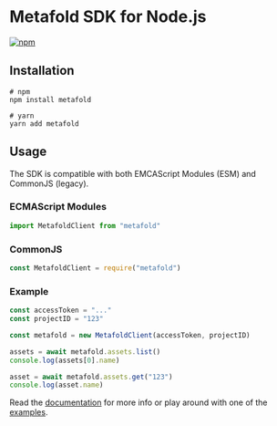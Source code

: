 # Metafold SDK for Node.js

[![npm](https://img.shields.io/npm/v/metafold.svg)](https://www.npmjs.org/package/metafold)

## Installation

```
# npm
npm install metafold

# yarn
yarn add metafold
```

## Usage

The SDK is compatible with both EMCAScript Modules (ESM) and CommonJS (legacy).

### ECMAScript Modules

```javascript
import MetafoldClient from "metafold"
```

### CommonJS

```javascript
const MetafoldClient = require("metafold")
```

### Example

```javascript
const accessToken = "..."
const projectID = "123"

const metafold = new MetafoldClient(accessToken, projectID)

assets = await metafold.assets.list()
console.log(assets[0].name)

asset = await metafold.assets.get("123")
console.log(asset.name)
```

Read the [documentation][] for more info or play around with one of the
[examples](examples).

[documentation]: https://Metafold3d.github.io/metafold-node/
